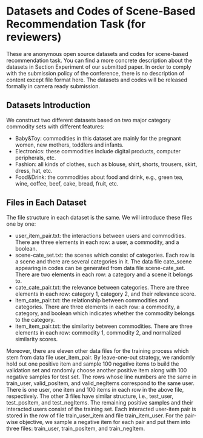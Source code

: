 # Datasets and Codes of Scene-Based Recommendation Task (for reviewers) #

These are anonymous open source datasets and codes for scene-based recommendation task.
You can find a more concrete description about the datasets in Section Experiment of our submitted paper.
In order to comply with the submission policy of the conference, there is no description of content except file format here.
The datasets and codes will be released formally in camera ready submission. 

## Datasets Introduction  ##
We construct two different datasets based on two major category commodity sets with different features:

- Baby&Toy: commodities in this dataset are mainly for the pregnant women, new mothers, toddlers and infants.
- Electronics: these commodities include digital products, computer peripherals, etc.
- Fashion: all kinds of clothes, such as blouse, shirt, shorts, trousers, skirt, dress, hat, etc.
- Food&Drink: the commodities about food and drink, e.g., green tea, wine, coffee, beef, cake, bread, fruit, etc. 


## Files in Each Dataset ##
The file structure in each dataset is the same. We will introduce these files one by one:

- user\_item\_pair.txt: the interactions between users and commodities. There are three elements in each row: a user, a commodity, and a boolean.
- scene-cate\_set.txt: the scenes which consist of categories. Each row is a scene and there are several categories in it. The data file cate_scene appearing in codes can be generated from data file scene-cate\_set. There are two elements in each row: a category and a scene it belongs to.
- cate\_cate\_pair.txt: the relevance between categories. There are three elements in each row: category 1, category 2, and their relevance score.
- item\_cate\_pair.txt: the relationship between commodities and categories. There are three elements in each row: a commodity, a category, and boolean which indicates whether the commodity belongs to the category.
- item\_item\_pair.txt: the similarity between commodities. There are three elements in each row: commodity 1, commodity 2, and normalized similarity scores.

Moreover, there are eleven other data files for the training process which stem from data file user\_item\_pair. 
By leave-one-out strategy, we randomly hold out one positive item and sample 100 negative items to build the validation set and randomly choose another positive item along with 100 negative samples for test set. 
The rows whose line numbers are the same in train_user, valid\_posItem, and valid\_negItems correspond to the same user. 
There is one user, one item and 100 items in each row in the above file, respectively. The other 3 files have similar structure, i.e., test\_user, test\_posItem, and test\_negItems.
The remaining positive samples and their interacted users consist of the training set.
Each interacted user-item pair is stored in the row of file train\_user\_item and file train\_item\_user. For the pair-wise objective, we sample a negative item for each pair and put them into three files: train\_user, train\_posItem, and train\_negItem.
